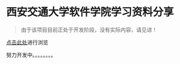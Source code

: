 # 西安交通大学软件学院学习资料分享

> 由于该项目目前正处于开发阶段，没有实际内容，请见谅！
> 
[点击此处](https://l-m-s-f-x-s.github.io/#/README)进行浏览
 
 
 
 
 
 
 
 
 
 
 
 
 
 
 
 
 
  
 
 
 
 
 
 
 
  
 
 
 
 
 
 
 
  
 
 
 
 
 
 
 
  
 
 
 
 
 
 
 
 
努力开发中。。。。。。。。